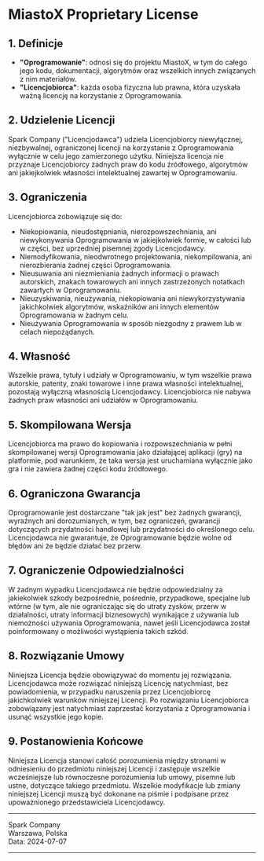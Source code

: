 # MiastoX Proprietary License

## 1. Definicje
- **"Oprogramowanie"**: odnosi się do projektu MiastoX, w tym do całego jego kodu, dokumentacji, algorytmów oraz wszelkich innych związanych z nim materiałów.
- **"Licencjobiorca"**: każda osoba fizyczna lub prawna, która uzyskała ważną licencję na korzystanie z Oprogramowania.

## 2. Udzielenie Licencji
Spark Company ("Licencjodawca") udziela Licencjobiorcy niewyłącznej, niezbywalnej, ograniczonej licencji na korzystanie z Oprogramowania wyłącznie w celu jego zamierzonego użytku. Niniejsza licencja nie przyznaje Licencjobiorcy żadnych praw do kodu źródłowego, algorytmów ani jakiejkolwiek własności intelektualnej zawartej w Oprogramowaniu.

## 3. Ograniczenia
Licencjobiorca zobowiązuje się do:
- Niekopiowania, nieudostępniania, nierozpowszechniania, ani niewykonywania Oprogramowania w jakiejkolwiek formie, w całości lub w części, bez uprzedniej pisemnej zgody Licencjodawcy.
- Niemodyfikowania, nieodwrotnego projektowania, niekompilowania, ani nierozbierania żadnej części Oprogramowania.
- Nieusuwania ani niezmieniania żadnych informacji o prawach autorskich, znakach towarowych ani innych zastrzeżonych notatkach zawartych w Oprogramowaniu.
- Nieuzyskiwania, nieużywania, niekopiowania ani niewykorzystywania jakichkolwiek algorytmów, wskaźników ani innych elementów Oprogramowania w żadnym celu.
- Nieużywania Oprogramowania w sposób niezgodny z prawem lub w celach niepożądanych.

## 4. Własność
Wszelkie prawa, tytuły i udziały w Oprogramowaniu, w tym wszelkie prawa autorskie, patenty, znaki towarowe i inne prawa własności intelektualnej, pozostają wyłączną własnością Licencjodawcy. Licencjobiorca nie nabywa żadnych praw własności ani udziałów w Oprogramowaniu.

## 5. Skompilowana Wersja
Licencjobiorca ma prawo do kopiowania i rozpowszechniania w pełni skompilowanej wersji Oprogramowania jako działającej aplikacji (gry) na platformie, pod warunkiem, że taka wersja jest uruchamiana wyłącznie jako gra i nie zawiera żadnej części kodu źródłowego.

## 6. Ograniczona Gwarancja
Oprogramowanie jest dostarczane "tak jak jest" bez żadnych gwarancji, wyraźnych ani dorozumianych, w tym, bez ograniczeń, gwarancji dotyczących przydatności handlowej lub przydatności do określonego celu. Licencjodawca nie gwarantuje, że Oprogramowanie będzie wolne od błędów ani że będzie działać bez przerw.

## 7. Ograniczenie Odpowiedzialności
W żadnym wypadku Licencjodawca nie będzie odpowiedzialny za jakiekolwiek szkody bezpośrednie, pośrednie, przypadkowe, specjalne lub wtórne (w tym, ale nie ograniczając się do utraty zysków, przerw w działalności, utraty informacji biznesowych) wynikające z używania lub niemożności używania Oprogramowania, nawet jeśli Licencjodawca został poinformowany o możliwości wystąpienia takich szkód.

## 8. Rozwiązanie Umowy
Niniejsza Licencja będzie obowiązywać do momentu jej rozwiązania. Licencjodawca może rozwiązać niniejszą Licencję natychmiast, bez powiadomienia, w przypadku naruszenia przez Licencjobiorcę jakichkolwiek warunków niniejszej Licencji. Po rozwiązaniu Licencjobiorca zobowiązany jest natychmiast zaprzestać korzystania z Oprogramowania i usunąć wszystkie jego kopie.

## 9. Postanowienia Końcowe
Niniejsza Licencja stanowi całość porozumienia między stronami w odniesieniu do przedmiotu niniejszej Licencji i zastępuje wszelkie wcześniejsze lub równoczesne porozumienia lub umowy, pisemne lub ustne, dotyczące takiego przedmiotu. Wszelkie modyfikacje lub zmiany niniejszej Licencji muszą być dokonane na piśmie i podpisane przez upoważnionego przedstawiciela Licencjodawcy.

---

Spark Company  
Warszawa, Polska  
Data: 2024-07-07

---
